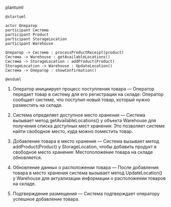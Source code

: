 plantuml
```
@startuml

actor Оператор
participant Система
participant Product
participant StorageLocation
participant Warehouse

Оператор -> Система : processProductReceipt(product)
Система -> Warehouse : getAvailableLocations()
Система -> StorageLocation : addProduct(Product)
StorageLocation -> Warehouse : UpdateLocation()
Система -> Оператор : showConfirmation()

@enduml
```


1. Оператор инициирует процесс поступления товара — Оператор передает товар в систему для его регистрации на складе: Оператор сообщает системе, что поступил новый товар, который нужно разместить на складе.

2. Система определяет доступное место хранения — Система вызывает метод getAvailableLocations() у объекта Warehouse для получения списка доступных мест хранения: Это позволяет системе найти свободное место, куда можно поместить товар.

3. Добавление товара в место хранения — Система вызывает метод addProduct(Product) у StorageLocation, чтобы добавить продукт в свободное место хранения: Местоположение товара на складе обновляется.

4. Обновление данных о расположении товара — После добавления товара в место хранения система вызывает метод UpdateLocation() у Warehouse для актуализации информации о расположении товаров на складе.

5. Подтверждение размещения — Система подтверждает оператору успешное добавление товара.

     

